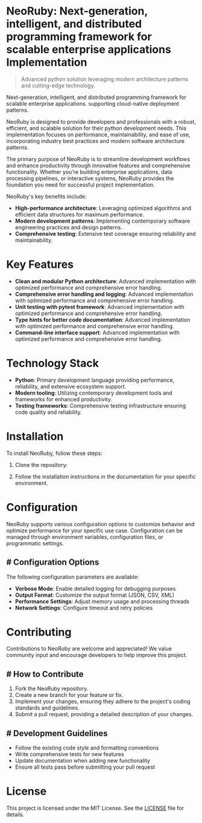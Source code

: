 <!-- fallback_NeoRuby_20250802175132_43251 -->

# NeoRuby: Next-generation, intelligent, and distributed programming framework for scalable enterprise applications Implementation
> Advanced python solution leveraging modern architecture patterns and cutting-edge technology.

Next-generation, intelligent, and distributed programming framework for scalable enterprise applications. supporting cloud-native deployment patterns.

NeoRuby is designed to provide developers and professionals with a robust, efficient, and scalable solution for their python development needs. This implementation focuses on performance, maintainability, and ease of use, incorporating industry best practices and modern software architecture patterns.

The primary purpose of NeoRuby is to streamline development workflows and enhance productivity through innovative features and comprehensive functionality. Whether you're building enterprise applications, data processing pipelines, or interactive systems, NeoRuby provides the foundation you need for successful project implementation.

NeoRuby's key benefits include:

* **High-performance architecture**: Leveraging optimized algorithms and efficient data structures for maximum performance.
* **Modern development patterns**: Implementing contemporary software engineering practices and design patterns.
* **Comprehensive testing**: Extensive test coverage ensuring reliability and maintainability.

# Key Features

* **Clean and modular Python architecture**: Advanced implementation with optimized performance and comprehensive error handling.
* **Comprehensive error handling and logging**: Advanced implementation with optimized performance and comprehensive error handling.
* **Unit testing with pytest framework**: Advanced implementation with optimized performance and comprehensive error handling.
* **Type hints for better code documentation**: Advanced implementation with optimized performance and comprehensive error handling.
* **Command-line interface support**: Advanced implementation with optimized performance and comprehensive error handling.

# Technology Stack

* **Python**: Primary development language providing performance, reliability, and extensive ecosystem support.
* **Modern tooling**: Utilizing contemporary development tools and frameworks for enhanced productivity.
* **Testing frameworks**: Comprehensive testing infrastructure ensuring code quality and reliability.

# Installation

To install NeoRuby, follow these steps:

1. Clone the repository:


2. Follow the installation instructions in the documentation for your specific environment.

# Configuration

NeoRuby supports various configuration options to customize behavior and optimize performance for your specific use case. Configuration can be managed through environment variables, configuration files, or programmatic settings.

## # Configuration Options

The following configuration parameters are available:

* **Verbose Mode**: Enable detailed logging for debugging purposes
* **Output Format**: Customize the output format (JSON, CSV, XML)
* **Performance Settings**: Adjust memory usage and processing threads
* **Network Settings**: Configure timeout and retry policies

# Contributing

Contributions to NeoRuby are welcome and appreciated! We value community input and encourage developers to help improve this project.

## # How to Contribute

1. Fork the NeoRuby repository.
2. Create a new branch for your feature or fix.
3. Implement your changes, ensuring they adhere to the project's coding standards and guidelines.
4. Submit a pull request, providing a detailed description of your changes.

## # Development Guidelines

* Follow the existing code style and formatting conventions
* Write comprehensive tests for new features
* Update documentation when adding new functionality
* Ensure all tests pass before submitting your pull request

# License

This project is licensed under the MIT License. See the [LICENSE](https://github.com/cerenyilmazjinx/NeoRuby/blob/main/LICENSE) file for details.

